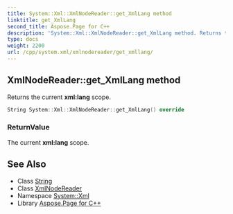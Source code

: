 ```yaml
---
title: System::Xml::XmlNodeReader::get_XmlLang method
linktitle: get_XmlLang
second_title: Aspose.Page for C++
description: 'System::Xml::XmlNodeReader::get_XmlLang method. Returns the current xml:lang scope in C++.'
type: docs
weight: 2200
url: /cpp/system.xml/xmlnodereader/get_xmllang/
---
```

## XmlNodeReader::get_XmlLang method


Returns the current **xml:lang** scope.

```cpp
String System::Xml::XmlNodeReader::get_XmlLang() override
```


### ReturnValue

The current **xml:lang** scope.

## See Also

* Class [String](../../../system/string/)
* Class [XmlNodeReader](../)
* Namespace [System::Xml](../../)
* Library [Aspose.Page for C++](../../../)
